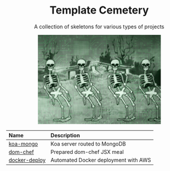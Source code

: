 <div align="center">

# Template Cemetery

A collection of skeletons for various types of projects

<img src="skeletons.jpg" width="333px" />

<table>
  <thead>
    <tr>
      <th align="left">Name</th>
      <th align="left">Description</th>
    </tr>
  </thead>
   <tbody>
    <tr>
      <td valign="top">
        <a
          href="https://github.com/chiefmikey/templates/tree/main/koa-mongo"
          target="_blank"
          >koa-mongo</a
        >
      </td>
      <td valign="top">Koa server routed to MongoDB</td>
    </tr>
    <tr>
      <td valign="top">
        <a
          href="https://github.com/chiefmikey/templates/tree/main/dom-chef"
          target="_blank"
          >dom-chef</a
        >
      </td>
      <td valign="top">Prepared dom-chef JSX meal</td>
    </tr>
    <tr>
  <td valign="top">
    <a
      href="https://github.com/chiefmikey/templates/tree/main/docker-deploy"
      target="_blank"
      >docker-deploy</a
    >
  </td>
  <td valign="top">Automated Docker deployment with AWS</td>
</tr>
</tbody>

</table>
</div>
